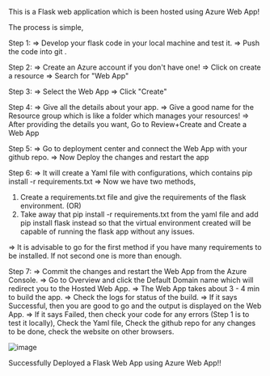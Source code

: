 This is a Flask web application which is been hosted using Azure Web App!

The process is simple,

Step 1:
=> Develop your flask code in your local machine and test it.
=> Push the code into git .

Step 2:
=> Create an Azure account if you don't have one!
=> Click on create a resource
=> Search for "Web App"

Step 3:
=> Select the Web App
=> Click "Create"

Step 4:
=> Give all the details about your app.
=> Give a good name for the Resource group which is like a folder which manages your resources!
=> After providing the details you want, Go to Review+Create and Create a Web App

Step 5:
=> Go to deployment center and connect the Web App with your github repo.
=> Now Deploy the changes and restart the app

Step 6:
=> It will create a Yaml file with configurations, which contains pip install -r requirements.txt
=> Now we have two methods,

1. Create a requirements.txt file and give the requirements of the flask environment. (OR)
2. Take away that pip install -r requirements.txt from the yaml file and add pip install flask instead so that the virtual environment created will be capable of running the flask app without any issues.

=> It is advisable to go for the first method if you have many requirements to be installed. If not second one is more than enough.

Step 7:
=> Commit the changes and restart the Web App from the Azure Console.
=> Go to Overview and click the Default Domain name which will redirect you to the Hosted Web App.
=> The Web App takes about 3 - 4 min to build the app.
=> Check the logs for status of the build.
=> If it says Successful, then you are good to go and the output is displayed on the Web App.
=> If it says Failed, then check your code for any errors (Step 1 is to test it locally), Check the Yaml file, Check the github repo for any changes to be done, check the website on other browsers.


![image](https://github.com/JKSCIENTIST/Azure_flask_deploy/assets/136571338/951505c1-e488-4ce5-b19e-6857dcabf4fd)

Successfully Deployed a Flask Web App using Azure Web App!!
